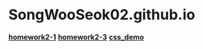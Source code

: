 # SongWooSeok02.github.io

[Image]: https://pds.joongang.co.kr/news/component/htmlphoto_mmdata/202210/01/09715a89-f30f-4689-ab64-06bb58037b09.jpg "이미지입니다!"

[**homework2-1**](https://SongWooSeok02.github.io/homework2-1.html)
[**homework2-3**](https://SongWooSeok02.github.io/homework2-3.html)
[**css_demo**](https://SongWooSeok02.github.io/css_demo.html)
